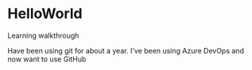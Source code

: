 # HelloWorld
Learning walkthrough

Have been using git for about a year.  I've been using Azure DevOps and now want to use GitHub
